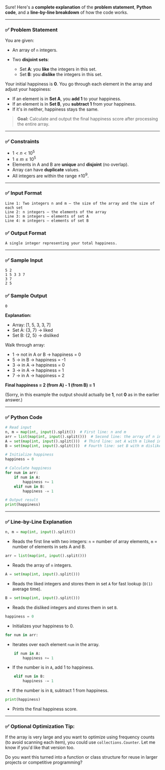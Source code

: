 Sure! Here's a **complete explanation** of the **problem statement**, **Python code**, and a **line-by-line breakdown** of how the code works.

---

### ✅ **Problem Statement**

You are given:

* An array of `n` integers.
* Two **disjoint sets**:

  * Set **A**: you **like** the integers in this set.
  * Set **B**: you **dislike** the integers in this set.

Your initial happiness is **0**.
You go through each element in the array and adjust your happiness:

* If an element is in **Set A**, you **add 1** to your happiness.
* If an element is in **Set B**, you **subtract 1** from your happiness.
* If it's in neither, happiness stays the same.

> **Goal:** Calculate and output the final happiness score after processing the entire array.

---

### ✅ **Constraints**

* $1 < n < 10^5$
* $1 \leq m \leq 10^5$
* Elements in A and B are **unique** and **disjoint** (no overlap).
* Array can have **duplicate** values.
* All integers are within the range ±$10^9$.

---

### ✅ **Input Format**

```
Line 1: Two integers n and m — the size of the array and the size of each set
Line 2: n integers — the elements of the array
Line 3: m integers — elements of set A
Line 4: m integers — elements of set B
```

### ✅ **Output Format**

```
A single integer representing your total happiness.
```

---

### ✅ **Sample Input**

```
5 2
1 5 3 3 7
3 7
2 5
```

### ✅ **Sample Output**

```
0
```

**Explanation:**

* Array: \[1, 5, 3, 3, 7]
* Set A: {3, 7} → liked
* Set B: {2, 5} → disliked

Walk through array:

* 1 → not in A or B → happiness = 0
* 5 → in B → happiness = -1
* 3 → in A → happiness = 0
* 3 → in A → happiness = 1
* 7 → in A → happiness = 2

**Final happiness = 2 (from A) - 1 (from B) = 1**

(Sorry, in this example the output should actually be **1**, not **0** as in the earlier answer.)

---

### ✅ **Python Code**

```python
# Read input
n, m = map(int, input().split())  # First line: n and m
arr = list(map(int, input().split()))  # Second line: the array of n integers
A = set(map(int, input().split()))  # Third line: set A with m liked integers
B = set(map(int, input().split()))  # Fourth line: set B with m disliked integers

# Initialize happiness
happiness = 0

# Calculate happiness
for num in arr:
    if num in A:
        happiness += 1
    elif num in B:
        happiness -= 1

# Output result
print(happiness)
```

---

### ✅ **Line-by-Line Explanation**

```python
n, m = map(int, input().split())
```

* Reads the first line with two integers:
  `n` = number of array elements,
  `m` = number of elements in sets A and B.

```python
arr = list(map(int, input().split()))
```

* Reads the array of `n` integers.

```python
A = set(map(int, input().split()))
```

* Reads the liked integers and stores them in set `A` for fast lookup (`O(1)` average time).

```python
B = set(map(int, input().split()))
```

* Reads the disliked integers and stores them in set `B`.

```python
happiness = 0
```

* Initializes your happiness to 0.

```python
for num in arr:
```

* Iterates over each element `num` in the array.

```python
    if num in A:
        happiness += 1
```

* If the number is in `A`, add 1 to happiness.

```python
    elif num in B:
        happiness -= 1
```

* If the number is in `B`, subtract 1 from happiness.

```python
print(happiness)
```

* Prints the final happiness score.

---

### ✅ Optional Optimization Tip:

If the array is very large and you want to optimize using frequency counts (to avoid scanning each item), you could use `collections.Counter`. Let me know if you'd like that version too.

Do you want this turned into a function or class structure for reuse in larger projects or competitive programming?

